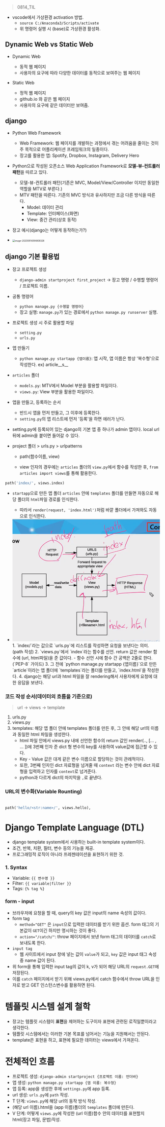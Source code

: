 > 0814_TIL



- vscode에서 가상환경 activation 방법.
  - `source C:/Anaconda3/Scripts/activate`
  - 위 명령어 실행 시 (base)로 가상환경 활성화.



## Dynamic Web vs Static Web

- Dynamic Web
  - 동적 웹 페이지
  - 사용자의 요구에 따라 다양한 데이터를 동적으로 보여주는 웹 페이지



- Static Web
  - 정적 웹 페이지
  - github.io 와 같은 웹 페이지
  - 사용자의 요구에 같은 데이터만 보여줌.





## django

- Python Web Framework
  - Web Framework: 웹 페이지를 개발하는 과정에서 겪는 어려움을 줄이는 것이 주 목적으로 어플리케이션 프레임워크의 일종이다.
  - 장고를 활용한 앱: Spotify, Dropbox, Instagram, Delivery Hero

- Python으로 작성된 오픈소스 Web Application Framework로 **모델-뷰-컨트롤러 패턴**을 따르고 있다.
  - 모델-뷰-컨트롤러 패턴(기존은 MVC, Model/View/Controller 이지만 동일한 역할을 MTV로 부른다.)
  - MTV 패턴을 따른다. 기존의 MVC 방식과 유사하지만 조금 다른 방식을 따른다.
    - Model: 데이터 관리
    - Template: 인터페이스(화면)
    - View: 중간 관리(상호 동작)

- 장고 예시(django는 어떻게 동작하는가?)
- <img src="C:%5CUsers%5CYu%20JinWoo%5CAppData%5CRoaming%5CTypora%5Ctypora-user-images%5Cimage-20200814094808326.png" alt="image-20200814094808326" style="zoom:50%;" />





## django 기본 활용법

- 장고 프로젝트 생성 
  - `django-admin startproject first_project` -> 장고 명령 / 수행할 명령어 / 프로젝트 이름.
- 공통 명령어
  - `python manage.py {수행할 명령어}`
  - 장고 실행: `manage.py`가 있는 경로에서 `python manage.py runserver` 실행.

- 프로젝트 생성 시 주로 활용할 파일
  - `setting.py`
  - `urls.py`
- 앱 만들기
  - `python manage.py startapp {앱이름}`: 앱 시작, 앱 이름은 항상 '복수형'으로 작성한다. ex) article__s__

- `articles` 폴더
  - `models.py`: MTV에서 Model 부분을 활용할 파일이다.
  - `views.py`: View 부분을 활용한 파일이다.

- 앱을 만들고, 등록하는 순서

  - 반드시 앱을 먼저 만들고, 그 이후에 등록한다.
  - `setting.py`의 앱 리스트에 먼저 '등록'을 하면 에러가 난다.

- setting.py에 등록되어 있는 django의 기본 앱 중 하나가 admin 앱이다. local url 뒤에 admin을 붙이면 들어갈 수 있다.

- project 폴더 > urls.py > urlpatterns

  - path(함수이름, view)

  - view 인자의 경우에는 `articles` 폴더의 `view.py`에서 함수를 작성한 후, `from articles import views`를 통해 활용한다.

```python
path('index/', views.index)
```

- `startapp`으로 만든 앱 폴더 `articles` 안에 `templates` 폴더를 만들면 자동으로 해당 폴더의 `html`파일 경로를 인식한다.
  - 따라서 `render(request, 'index.html')`처럼 바깥 폴더에서 가져와도 자동으로 인식한다.



- <img src="0814_TIL.assets/image-20200814112037317.png" alt="image-20200814112037317" style="zoom:60%;" />
  1. `index/`라는 값으로 `urls.py`에 리스트를 작성하면 요청을 보낸다는 의미. (path 작성)
  2. `views.py`에서 `index`라는 함수를 선언. return 값은 render 함수에 (url, html파일)을 준 값이다.
     - 함수 선언 시에 함수 간 공백은 2줄로 한다. (`PEP-8` 가이드)
  3. 그 전에 `python manage.py startapp {앱이름}`으로 만든 `article`이라는 앱 폴더에 `templates`라는 폴더를 만들고, `index.html`을 작성한다.
  4. django는 해당 url과 html 파일을 잘 rendering해서 사용자에게 요청에 대한 응답을 보낸다.





### 코드 작성 순서(데이터의 흐름을 기준으로)

> url -> views -> template

1. urls.py
2. views.py
3. templates: 해당 앱 폴더 안에 templates 폴더를 만든 후, 그 안에 해당 url의 이름과 동일한 html 파일을 생성한다.
   - html 파일 안에서 views.py 내에 선언한 함수의 return 값인 render(.., [... , ... ])에 3번째 인자 준 dict 형 변수의 key를 사용하여 value값에 접근할 수 있다.
   - Key - Value 값은 대게 같은 변수 이름으로 할당하는 것이 관례적이다.
   - 또한, 3번째 인자인 dict 자료형을 넘겨줄 때 `context` 라는 변수 안에 dict 자료형을 입력하고 인자를 `context`로 넘겨준다.
   - python과 다르게 dict의 마지막을 `,`로 끝낸다.



### URL의 변수화(Variable Rounting)

```python

path('hello/<str:name>/', views.hello),
```





# Django Template Language (DTL)

- django template system에서 사용하는 built-in template system이다.
- 조건, 반복, 치환, 필터, 변수 등의 기능을 제공.
- 프로그래밍적 로직이 아니라 프레젠테이션을 표현하기 위한 것.



### 1. Syntax

- Variable: `{{ 변수명 }}`
- Filter: `{{ variable|filter }}`
- Tags: `{% tag %}`



### form - input

- 브라우저에 요청을 할 때, query의 key 값은 input의 name 속성의 값이다.
- form tag
  - `method="GET"` 은 `input`으로 입력한 데이터를 받기 위한 옵션. form 태그의 기본값이 `GET`이긴 하지만 명시하는 것이 좋다.
  - `action="/catch/"`: throw 페이지에서 보낸 form 태그의 데이터를 `catch`로 보내도록 한다.
- `input tag`
  - 웹 사이트에서 input 창에 넣는 값이 `value`가 되고, `key` 값은 input 태그 속성 중 name 값이 된다.
- 위 form을 통해 입력한 input tag의 값이 k, v가 되어 해당 URL의 `request.GET`에 저장된다.
- 이를 `catch` 페이지에서 받기 위해 views.py에서 catch 함수에서 throw URL을 인자로 받고 GET 인스턴스변수를 활용하면 된다.







# 템플릿 시스템 설계 철학

- 장고는 템플릿 시스템이 **표현**을 제어하는 도구이자 표현에 관련된 로직일뿐이라고 생각한다.
- 템플릿 시스템에서는 이러한 기본 목표를 넘어서는 기능을 지원해서는 안된다.
- template은 표현을 하고, 표현에 필요한 데이터는 views에서 가져온다. 





# 전체적인 흐름

- 프로젝트 생성: `django-admin startproject {프로젝트 이름: 언더바}`
- 앱 생성: `python manage.py startapp {앱 이름: 복수형}`
- 앱 등록: app을 생성한 후에 `settings.py`에 app 등록.
- url 생성: `urls.py`에 `path` 작성.
- T 단계: `views.py`에 해당 url의 동작 방식 작성.
- (해당 url 이름).html을 (app 이름)폴더의 `templates` 폴더에 만든다.
- V 단계: 어떻게 `views.py`에 작성한 (url 이름)함수 안의 데이터를 표현할지 html(장고 파일, 문법)작성.